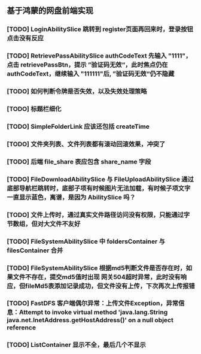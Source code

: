 ## 基于鸿蒙的网盘前端实现

### [TODO] LoginAbilitySlice 跳转到 register页面再回来时，登录按钮点击没有反应
### [TODO] RetrievePassAbilitySlice authCodeText 先输入 "1111"，点击 retrievePassBtn，提示 ”验证码无效“，此时焦点仍在 authCodeText，继续输入 "111111"后, ”验证码无效“仍不隐藏 
### [TODO] 如何判断令牌是否失效，以及失效处理策略
### [TODO] 标题栏细化
### [TODO] SimpleFolderLink 应该还包括 createTime
### [TODO] 文件夹列表、文件列表都有滚动回滚效果，冲突了
### [TODO] 后端 file_share 表应包含 share_name 字段
### [TODO] FileDownloadAbilitySlice 与 FileUploadAbilitySlice 通过底部导航栏跳转时，底部子项有时候图片无法加载，有时候子项文字一直显示蓝色，离谱，是因为 AbilitySlice 吗？
### [TODO] 文件上传时，通过真实文件路径访问没有权限，只能通过字节数组，但对大文件不友好
### [TODO] FileSystemAbilitySlice 中 foldersContainer 与 filesContainer 合并
### [TODO] FileSystemAbilitySlice 根据md5判断文件是否存在时，如果文件不存在，提交md5值时出现 网关504超时异常，此时没有响应，但fileMd5表添加记录成功，但文件没有上传，下次再次上传报错
### [TODO] FastDFS 客户端偶尔异常：上传文件Exception，异常信息：Attempt to invoke virtual method 'java.lang.String java.net.InetAddress.getHostAddress()' on a null object reference
### [TODO] ListContainer 显示不全，最后几个不显示